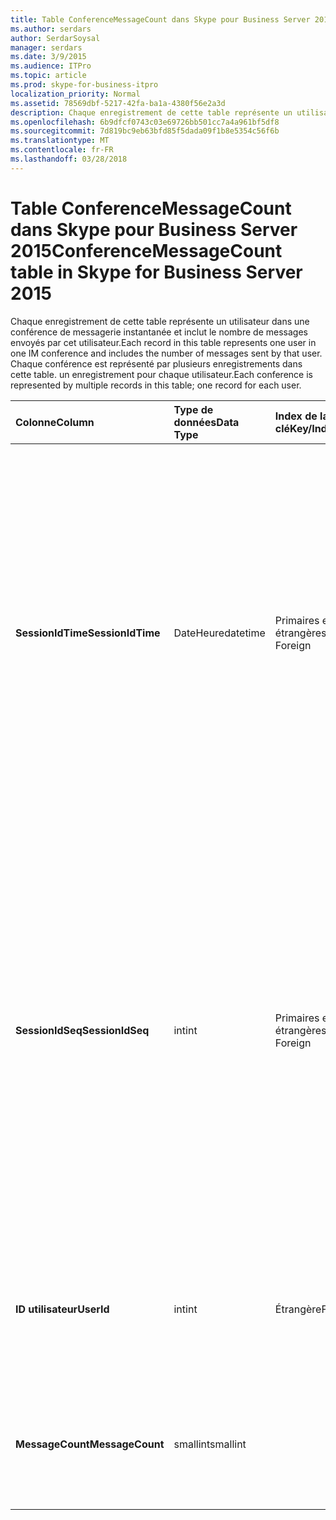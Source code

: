 ```yaml
---
title: Table ConferenceMessageCount dans Skype pour Business Server 2015
ms.author: serdars
author: SerdarSoysal
manager: serdars
ms.date: 3/9/2015
ms.audience: ITPro
ms.topic: article
ms.prod: skype-for-business-itpro
localization_priority: Normal
ms.assetid: 78569dbf-5217-42fa-ba1a-4380f56e2a3d
description: Chaque enregistrement de cette table représente un utilisateur dans une conférence de messagerie instantanée et inclut le nombre de messages envoyés par cet utilisateur. Chaque conférence est représenté par plusieurs enregistrements dans cette table. un enregistrement pour chaque utilisateur.
ms.openlocfilehash: 6b9dfcf0743c03e69726bb501cc7a4a961bf5df8
ms.sourcegitcommit: 7d819bc9eb63bfd85f5dada09f1b8e5354c56f6b
ms.translationtype: MT
ms.contentlocale: fr-FR
ms.lasthandoff: 03/28/2018
---
```

# <a name="conferencemessagecount-table-in-skype-for-business-server-2015"></a><span data-ttu-id="c6b16-104">Table ConferenceMessageCount dans Skype pour Business Server 2015</span><span class="sxs-lookup"><span data-stu-id="c6b16-104">ConferenceMessageCount table in Skype for Business Server 2015</span></span>
 
<span data-ttu-id="c6b16-105">Chaque enregistrement de cette table représente un utilisateur dans une conférence de messagerie instantanée et inclut le nombre de messages envoyés par cet utilisateur.</span><span class="sxs-lookup"><span data-stu-id="c6b16-105">Each record in this table represents one user in one IM conference and includes the number of messages sent by that user.</span></span> <span data-ttu-id="c6b16-106">Chaque conférence est représenté par plusieurs enregistrements dans cette table. un enregistrement pour chaque utilisateur.</span><span class="sxs-lookup"><span data-stu-id="c6b16-106">Each conference is represented by multiple records in this table; one record for each user.</span></span>
  
|<span data-ttu-id="c6b16-107">**Colonne**</span><span class="sxs-lookup"><span data-stu-id="c6b16-107">**Column**</span></span>|<span data-ttu-id="c6b16-108">**Type de données**</span><span class="sxs-lookup"><span data-stu-id="c6b16-108">**Data Type**</span></span>|<span data-ttu-id="c6b16-109">**Index de la clé**</span><span class="sxs-lookup"><span data-stu-id="c6b16-109">**Key/Index**</span></span>|<span data-ttu-id="c6b16-110">**Détails**</span><span class="sxs-lookup"><span data-stu-id="c6b16-110">**Details**</span></span>|
|:-----|:-----|:-----|:-----|
|<span data-ttu-id="c6b16-111">**SessionIdTime**</span><span class="sxs-lookup"><span data-stu-id="c6b16-111">**SessionIdTime**</span></span> <br/> |<span data-ttu-id="c6b16-112">DateHeure</span><span class="sxs-lookup"><span data-stu-id="c6b16-112">datetime</span></span>  <br/> |<span data-ttu-id="c6b16-113">Primaires et étrangères</span><span class="sxs-lookup"><span data-stu-id="c6b16-113">Primary, Foreign</span></span>  <br/> |<span data-ttu-id="c6b16-114">Heure de l’instance de conférence.</span><span class="sxs-lookup"><span data-stu-id="c6b16-114">Time of conference instance.</span></span> <span data-ttu-id="c6b16-115">Utilisé en association avec **SessionIdSeq** pour identifier de manière unique une instance de la conférence.</span><span class="sxs-lookup"><span data-stu-id="c6b16-115">Used in conjunction with **SessionIdSeq** to uniquely identify a conference instance.</span></span> <span data-ttu-id="c6b16-116">Consultez le [tableau des conférences dans Skype pour Business Server 2015](conferences.md) pour plus d’informations.</span><span class="sxs-lookup"><span data-stu-id="c6b16-116">See the [Conferences table in Skype for Business Server 2015](conferences.md) for more information.</span></span> <br/> |
|<span data-ttu-id="c6b16-117">**SessionIdSeq**</span><span class="sxs-lookup"><span data-stu-id="c6b16-117">**SessionIdSeq**</span></span> <br/> |<span data-ttu-id="c6b16-118">int</span><span class="sxs-lookup"><span data-stu-id="c6b16-118">int</span></span>  <br/> |<span data-ttu-id="c6b16-119">Primaires et étrangères</span><span class="sxs-lookup"><span data-stu-id="c6b16-119">Primary, Foreign</span></span>  <br/> |<span data-ttu-id="c6b16-120">Numéro d’identification pour identifier l’instance de conférence.</span><span class="sxs-lookup"><span data-stu-id="c6b16-120">ID number to identify the conference instance.</span></span> <span data-ttu-id="c6b16-121">Utilisé en association avec **SessionIdTime** pour identifier de manière unique une instance de la conférence.</span><span class="sxs-lookup"><span data-stu-id="c6b16-121">Used in conjunction with **SessionIdTime** to uniquely identify a conference instance.</span></span> <span data-ttu-id="c6b16-122">Consultez le [tableau des conférences dans Skype pour Business Server 2015](conferences.md) pour plus d’informations.</span><span class="sxs-lookup"><span data-stu-id="c6b16-122">See the [Conferences table in Skype for Business Server 2015](conferences.md) for more information.</span></span> <br/> |
|<span data-ttu-id="c6b16-123">**ID utilisateur**</span><span class="sxs-lookup"><span data-stu-id="c6b16-123">**UserId**</span></span> <br/> |<span data-ttu-id="c6b16-124">int</span><span class="sxs-lookup"><span data-stu-id="c6b16-124">int</span></span>  <br/> |<span data-ttu-id="c6b16-125">Étrangère</span><span class="sxs-lookup"><span data-stu-id="c6b16-125">Foreign</span></span>  <br/> |<span data-ttu-id="c6b16-126">Numéro unique identifiant cet utilisateur, référencé à partir de la [table des utilisateurs](users.md).</span><span class="sxs-lookup"><span data-stu-id="c6b16-126">Unique number identifying this user, referenced from the [Users table](users.md).</span></span>  <br/> |
|<span data-ttu-id="c6b16-127">**MessageCount**</span><span class="sxs-lookup"><span data-stu-id="c6b16-127">**MessageCount**</span></span> <br/> |<span data-ttu-id="c6b16-128">smallint</span><span class="sxs-lookup"><span data-stu-id="c6b16-128">smallint</span></span>  <br/> | <br/> |<span data-ttu-id="c6b16-129">Le nombre de messages envoyés par cet utilisateur au cours de cette conférence.</span><span class="sxs-lookup"><span data-stu-id="c6b16-129">The number of messages sent by this user during this conference.</span></span>  <br/> |
   


